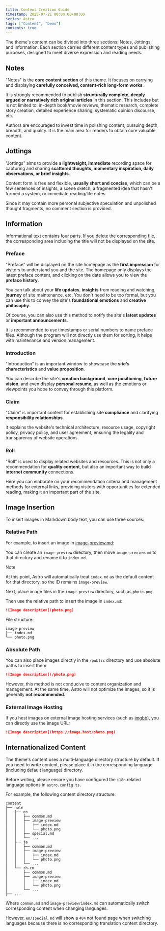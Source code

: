 ```yaml
---
title: Content Creation Guide
timestamp: 2025-07-21 00:00:00+00:00
series: Astro
tags: ["Content", "Demo"]
contents: true
---
```


The theme's content can be divided into three sections: Notes, Jottings, and Information. Each section carries different content types and publishing purposes, designed to meet diverse expression and reading needs.

## Notes

"Notes" is the **core content section** of this theme. It focuses on carrying and displaying **carefully conceived, content-rich long-form works**.

It is strongly recommended to publish **structurally complete, deeply argued or narratively rich original articles** in this section. This includes but is not limited to: in-depth book/movie reviews, thematic research, complete story creation, detailed experience sharing, systematic opinion discourse, etc.

Authors are encouraged to invest time in polishing content, pursuing depth, breadth, and quality. It is the main area for readers to obtain core valuable content.

## Jottings

"Jottings" aims to provide a **lightweight, immediate** recording space for capturing and sharing **scattered thoughts, momentary inspiration, daily observations, or brief insights**.

Content form is free and flexible, **usually short and concise**, which can be a few sentences of insights, a scene sketch, a fragmented idea that hasn't formed a system, or immediate reading/life notes.

Since it may contain more personal subjective speculation and unpolished thought fragments, no comment section is provided.

## Information

Informational text contains four parts. If you delete the corresponding file, the corresponding area including the title will not be displayed on the site.

### Preface

"Preface" will be displayed on the site homepage as the **first impression** for visitors to understand you and the site. The homepage only displays the latest preface content, and clicking on the date allows you to view the **preface history**.

You can talk about your **life updates**, **insights** from reading and watching, **journey** of site maintenance, etc. You don't need to be too formal, but you can use this to convey the site's **foundational emotions** and **creative philosophy**.

Of course, you can also use this method to notify the site's **latest updates** or **important announcements**.

It is recommended to use timestamps or serial numbers to name preface files. Although the program will not directly use them for sorting, it helps with maintenance and version management.

### Introduction

"Introduction" is an important window to showcase the **site's characteristics** and **value proposition**.

You can describe the site's **creation background**, **core positioning**, **future vision**, and even display **personal resume**, as well as the emotions or viewpoints you hope to convey through this platform.

### Claim

"Claim" is important content for establishing site **compliance** and clarifying **responsibility relationships**.

It explains the website's technical architecture, resource usage, copyright policy, privacy policy, and user agreement, ensuring the legality and transparency of website operations.

### Roll

"Roll" is used to display related websites and resources. This is not only a recommendation for **quality content**, but also an important way to build **internet community** connections.

Here you can elaborate on your recommendation criteria and management methods for external links, providing visitors with opportunities for extended reading, making it an important part of the site.

## Image Insertion

To insert images in Markdown body text, you can use three sources:

### Relative Path

For example, to insert an image in [image-preview.md](image-preview/index.md):

You can create an `image-preview` directory, then move `image-preview.md` to that directory and rename it to `index.md`.

> [!NOTE]
> At this point, Astro will automatically treat `index.md` as the default content for that directory, so the ID remains `image-preview`.

Next, place image files in the `image-preview` directory, such as `photo.png`.

Then use the relative path to insert the image in `index.md`:

```md
![Image description](photo.png)
```

File structure:

```
image-preview
├── index.md
└── photo.png
```

### Absolute Path

You can also place images directly in the `/public` directory and use absolute paths to insert them:

```md
![Image description](/photo.png)
```

However, this method is not conducive to content organization and management. At the same time, Astro will not optimize the images, so it is generally **not recommended**.

### External Image Hosting

If you host images on external image hosting services (such as [imgbb](https://imgbb.com/)), you can directly use the image URL:

```md
![Image description](https://image.host/photo.png)
```

## Internationalized Content

The theme's content uses a multi-language directory structure by default. If you need to write content, please place it in the corresponding language (including default language) directory.

Before writing, please ensure you have configured the `i18n` related language options in `astro.config.ts`.

For example, the following content directory structure:

```
content
├── note
│   ├── en
│   │   ├── common.md
│   │   ├── image-preview
│   │   │   ├── index.md
│   │   │   └── photo.png
│   │   ├── special.md
│   │   └── ...
│   ├── ja
│   │   ├── common.md
│   │   ├── image-preview
│   │   │   ├── index.md
│   │   │   └── photo.png
│   │   └── ...
│   └── zh-cn
│       ├── common.md
│       ├── image-preview
│       │   ├── index.md
│       │   └── photo.png
│       └── ...
├── ...
```

Where `common.md` and `image-preview/index.md` can automatically switch corresponding content when changing languages.

However, `en/special.md` will show a `404` not found page when switching languages because there is no corresponding translation content directory.

